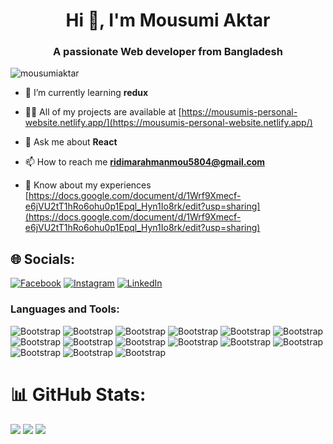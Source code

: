 <h1 align="center">Hi 👋, I'm Mousumi Aktar</h1>
<h3 align="center">A passionate Web developer from Bangladesh</h3>

<p align="left"> <img src="https://komarev.com/ghpvc/?username=mousumiaktar&label=Profile%20views&color=0e75b6&style=flat" alt="mousumiaktar" /> </p>

- 🌱 I’m currently learning **redux**

- 👨‍💻 All of my projects are available at [https://mousumis-personal-website.netlify.app/](https://mousumis-personal-website.netlify.app/)

- 💬 Ask me about **React**

- 📫 How to reach me **ridimarahmanmou5804@gmail.com**

- 📄 Know about my experiences [https://docs.google.com/document/d/1Wrf9Xmecf-e6jVU2tT1hRo6ohu0p1Epql_Hyn1Io8rk/edit?usp=sharing](https://docs.google.com/document/d/1Wrf9Xmecf-e6jVU2tT1hRo6ohu0p1Epql_Hyn1Io8rk/edit?usp=sharing)

 ## 🌐 Socials:
[![Facebook](https://img.shields.io/badge/Facebook-%231877F2.svg?logo=Facebook&logoColor=white)](https://facebook.com/mousumiaktar.mou.7923) [![Instagram](https://img.shields.io/badge/Instagram-%23E4405F.svg?logo=Instagram&logoColor=white)](https://instagram.com/ridimarahmanm) [![LinkedIn](https://img.shields.io/badge/LinkedIn-%230077B5.svg?logo=linkedin&logoColor=white)](https://linkedin.com/in/mousumi-aktar-mou)



<h3 align="left">Languages and Tools:</h3>

![Bootstrap](https://img.shields.io/badge/-HTML-05122A?style=flat-square&logo=HTML&color=353535) ![Bootstrap](https://img.shields.io/badge/-CSS-05122A?style=flat-square&logo=CSS&color=353535) ![Bootstrap](https://img.shields.io/badge/-Javascript-05122A?style=flat-square&logo=Javascript&color=353535) ![Bootstrap](https://img.shields.io/badge/-Typescript-05122A?style=flat-square&logo=Typescript&color=353535) ![Bootstrap](https://img.shields.io/badge/-React-05122A?style=flat-square&logo=React&color=353535) ![Bootstrap](https://img.shields.io/badge/-Redux-05122A?style=flat-square&logo=Redux&color=353535) ![Bootstrap](https://img.shields.io/badge/-NextJS-05122A?style=flat-square&logo=NextJS&color=353535) ![Bootstrap](https://img.shields.io/badge/-MongoDB-05122A?style=flat-square&logo=MongoDB&color=353535) ![Bootstrap](https://img.shields.io/badge/-NodeJS-05122A?style=flat-square&logo=NodeJS&color=353535) ![Bootstrap](https://img.shields.io/badge/-Express%20JS-05122A?style=flat-square&logo=Express-JS&color=353535) ![Bootstrap](https://img.shields.io/badge/-Firebase-05122A?style=flat-square&logo=Firebase&color=353535) ![Bootstrap](https://img.shields.io/badge/-Bootstrap-05122A?style=flat-square&logo=Bootstrap&color=353535) ![Bootstrap](https://img.shields.io/badge/-Tailwind%20CSS-05122A?style=flat-square&logo=Tailwind-CSS&color=353535) ![Bootstrap](https://img.shields.io/badge/-SASS-05122A?style=flat-square&logo=SASS&color=353535) ![Bootstrap](https://img.shields.io/badge/-Visual%20Studio%20Code-05122A?style=flat-square&logo=Visual-Studio-Code&color=353535)


# 📊 GitHub Stats:
![](https://github-readme-stats.vercel.app/api?username=mousumiaktar&theme=tokyonight&hide_border=false&include_all_commits=true&count_private=false)
![](https://github-readme-stats.vercel.app/api/top-langs/?username=mousumiaktar&theme=tokyonight&hide_border=false&include_all_commits=true&count_private=false&layout=compact)
![](https://github-readme-streak-stats.herokuapp.com/?user=mousumiaktar&theme=tokyonight&hide_border=false)









